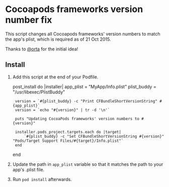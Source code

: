 # Cocoapods frameworks version number fix

This script changes all Cocoapods frameworks' version numbers to match the app's plist, which is required as of 21 Oct 2015.

Thanks to [@orta](https://github.com/orta) for the initial idea!

## Install

1) Add this script at the end of your Podfile.

    post_install do |installer|
        app_plist = "MyApp/Info.plist"
        plist_buddy = "/usr/libexec/PlistBuddy"
        
        version = `#{plist_buddy} -c "Print CFBundleShortVersionString" #{app_plist}`
        version = `echo "#{version}" | tr -d '\n'`
        
        puts "Updating CocoaPods frameworks' version numbers to #{version}"
      
        installer.pods_project.targets.each do |target|  
            `#{plist_buddy} -c "Set CFBundleShortVersionString #{version}" "Pods/Target Support Files/#{target}/Info.plist"`  
        end  
    end
    
2) Update the path in `app_plist` variable so that it matches the path to your app's .plist file.

3) Run `pod install` afterwards.

